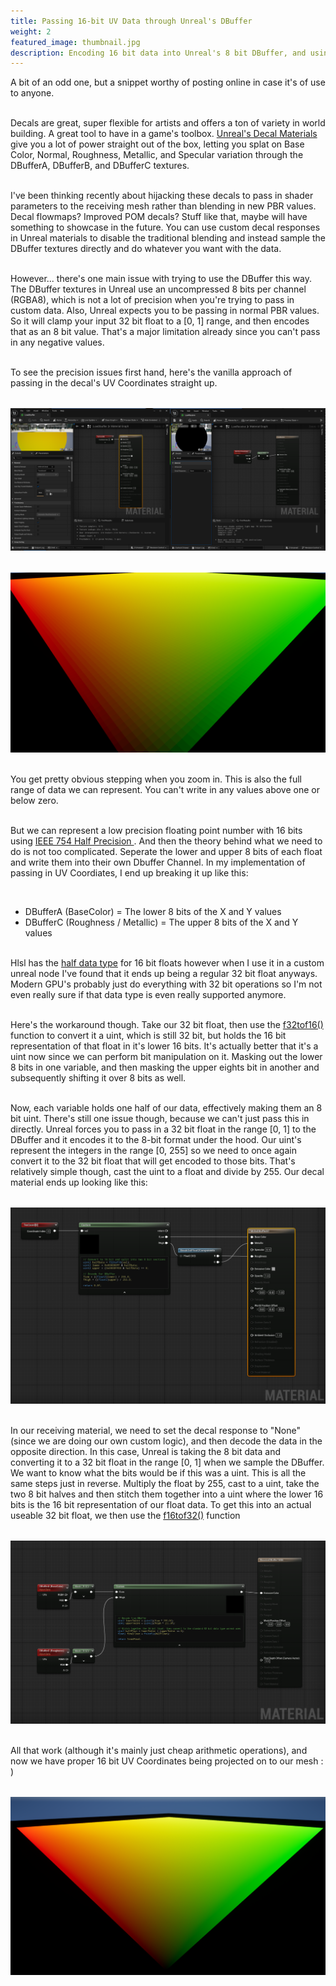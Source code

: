 ```yaml
---
title: Passing 16-bit UV Data through Unreal's DBuffer
weight: 2
featured_image: thumbnail.jpg
description: Encoding 16 bit data into Unreal's 8 bit DBuffer, and using custom decal responses to pass UV Coordinates through the decal system.
---
```


A bit of an odd one, but a snippet worthy of posting online in case it's of use to anyone.

\
Decals are great, super flexible for artists and offers a ton of variety in world building. A great tool to have in a game's toolbox. <a class="link" href="https://dev.epicgames.com/documentation/en-us/unreal-engine/decal-materials-in-unreal-engine">Unreal's Decal Materials</a> give you a lot of power straight out of the box, letting you splat on Base Color, Normal, Roughness, Metallic, and Specular variation through the DBufferA, DBufferB, and DBufferC textures.

\
I've been thinking recently about hijacking these decals to pass in shader parameters to the receiving mesh rather than blending in new PBR values. Decal flowmaps? Improved POM decals? Stuff like that, maybe will have something to showcase in the future. You can use custom decal responses in Unreal materials to disable the traditional blending and instead sample the DBuffer textures directly and do whatever you want with the data.

\
However... there's one main issue with trying to use the DBuffer this way. The DBuffer textures in Unreal use an uncompressed 8 bits per channel (RGBA8), which is not a lot of precision when you're trying to pass in custom data. Also, Unreal expects you to be passing in normal PBR values. So it will clamp your input 32 bit float to a [0, 1] range, and then encodes that as an 8 bit value. That's a major limitation already since you can't pass in any negative values.

\
To see the precision issues first hand, here's the vanilla approach of passing in the decal's UV Coordinates straight up. 

<center style="margin-top:2rem">
    <img src="simpledecal.png">
</center>

<center style="margin-top:2rem">
    <img src="lowprecision.png">
</center>

\
You get pretty obvious stepping when you zoom in. This is also the full range of data we can represent. You can't write in any values above one or below zero.

\
But we can represent a low precision floating point number with 16 bits using <a class="link" href="https://en.wikipedia.org/wiki/Half-precision_floating-point_format"> IEEE 754 Half Precision </a>. And then the theory behind what we need to do is not too complicated. Seperate the lower and upper 8 bits of each float and write them into their own Dbuffer Channel. In my implementation of passing in UV Coordiates, I end up breaking it up like this:

<br>
<div>
    <ul class="bullet">
        <div class="indent">
            <li>
                DBufferA (BaseColor) = The lower 8 bits of the X and Y values
            </li>
            <li>
                DBufferC (Roughness / Metallic) = The upper 8 bits of the X and Y values
            </li>
        </div>
    </ul>
</div>

\
Hlsl has the <a class="link" href="https://learn.microsoft.com/en-us/windows/win32/direct3dhlsl/dx-graphics-hlsl-scalar">half data type</a> for 16 bit floats however when I use it in a custom unreal node I've found that it ends up being a regular 32 bit float anyways. Modern GPU's probably just do everything with 32 bit operations so I'm not even really sure if that data type is even really supported anymore. 

\
Here's the workaround though. Take our 32 bit float, then use the <a class="link" href="https://learn.microsoft.com/en-us/windows/win32/direct3dhlsl/f32tof16">f32tof16()</a> function to convert it a uint, which is still 32 bit, but holds the 16 bit representation of that float in it's lower 16 bits. It's actually better that it's a uint now since we can perform bit manipulation on it. Masking out the lower 8 bits in one variable, and then masking the upper eights bit in another and subsequently shifting it over 8 bits as well.

\
Now, each variable holds one half of our data, effectively making them an 8 bit uint. There's still one issue though, because we can't just pass this in directly. Unreal forces you to pass in a 32 bit float in the range [0, 1] to the DBuffer and it encodes it to the 8-bit format under the hood. Our uint's represent the integers in the range [0, 255] so we need to once again convert it to the 32 bit float that will get encoded to those bits. That's relatively simple though, cast the uint to a float and divide by 255. Our decal material ends up looking like this:

<center style="margin-top:2rem">
    <img src="writehigh.png">
</center>

\
In our receiving material, we need to set the decal response to "None" (since we are doing our own custom logic), and then decode the data in the opposite direction. In this case, Unreal is taking the 8 bit data and converting it to a 32 bit float in the range [0, 1] when we sample the DBuffer. We want to know what the bits would be if this was a uint. This is all the same steps just in reverse. Multiply the float by 255, cast to a uint, take the two 8 bit halves and then stitch them together into a uint where the lower 16 bits is the 16 bit representation of our float data. To get this into an actual useable 32 bit float, we then use the <a class="link" href="https://learn.microsoft.com/en-us/windows/win32/direct3dhlsl/f16tof32">f16tof32()</a> function

<center style="margin-top:2rem">
    <img src="receivehigh.png">
</center>

\
All that work (although it's mainly just cheap arithmetic operations), and now we have proper 16 bit UV Coordinates being projected on to our mesh : )

<center style="margin-top:2rem">
    <img src="output.png">
</center>
